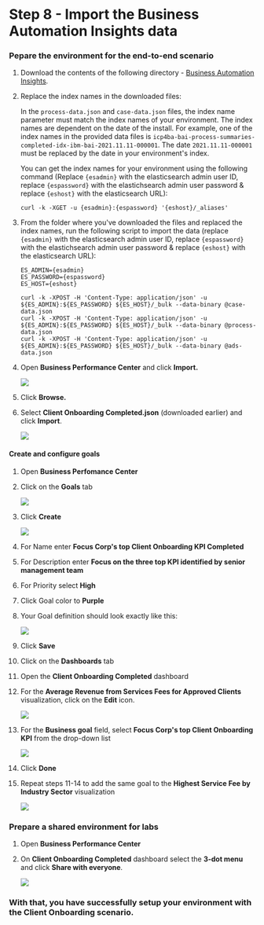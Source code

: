 # Step 8 - Import the Business Automation Insights data

### Pepare the environment for the end-to-end scenario

1. Download the contents of the following directory - [Business Automation Insights](Solution%20Exports/Business%20Automation%20Insights).

2. Replace the index names in the downloaded files:

   In the `process-data.json` and `case-data.json` files, the index name parameter must match the index names of your environment. The index names are dependent on the date of the install. For example, one of the index names in the provided data files is `icp4ba-bai-process-summaries-completed-idx-ibm-bai-2021.11.11-000001`. The date `2021.11.11-000001` must be replaced by the date in your environment's index.

   You can get the index names for your environment using the following command (Replace `{esadmin}` with the elasticsearch admin user ID, replace `{espassword}` with the elastichsearch admin user password & replace `{eshost}` with the elasticsearch URL):
   ```
   curl -k -XGET -u {esadmin}:{espassword} '{eshost}/_aliases'
   ```

3. From the folder where you've downloaded the files and replaced the index names, run the following script to import the data (replace `{esadmin}` with the elasticsearch admin user ID, replace `{espassword}` with the elastichsearch admin user password & replace `{eshost}` with the elasticsearch URL):

   ```
   ES_ADMIN={esadmin}
   ES_PASSWORD={espassword}
   ES_HOST={eshost}
   
   curl -k -XPOST -H 'Content-Type: application/json' -u ${ES_ADMIN}:${ES_PASSWORD} ${ES_HOST}/_bulk --data-binary @case-data.json
   curl -k -XPOST -H 'Content-Type: application/json' -u ${ES_ADMIN}:${ES_PASSWORD} ${ES_HOST}/_bulk --data-binary @process-data.json
   curl -k -XPOST -H 'Content-Type: application/json' -u ${ES_ADMIN}:${ES_PASSWORD} ${ES_HOST}/_bulk --data-binary @ads-data.json
   ```

4. Open **Business Performance Center** and click **Import.**

   ![](images/sko-BAI-1.png)

5. Click **Browse.**

6. Select **Client Onboarding Completed.json** (downloaded earlier) and click **Import**.

   ![](images/sko-BAI-2.png)

#### Create and configure goals

1. Open **Business Perfomance Center**

2. Click on the **Goals** tab

   ![](images/sko-BAI-goals.png)

3. Click **Create**

   ![](images/sko-BAI-create-goal.png)

4. For Name enter **Focus Corp's top Client Onboarding KPI Completed**

5. For Description enter **Focus on the three top KPI identified by senior management team**

6. For Priority select **High**

7. Click Goal color to **Purple**

8. Your Goal definition should look exactly like this:

   ![](images/sko-BAI-goal-definition.png)

9. Click **Save**

10. Click on the **Dashboards** tab

11. Open the **Client Onboarding Completed** dashboard

12. For the **Average Revenue from Services Fees for Approved Clients** visualization, click on the **Edit** icon.

    ![](images/sko-BAI-add-goal-to-viz.png)

13. For the **Business goal** field, select **Focus Corp's top Client Onboarding KPI** from the drop-down list

    ![](images/sko-BAI-select-goal.png)

14. Click **Done**

15. Repeat steps 11-14 to add the same goal to the **Highest Service Fee by Industry Sector** visualization

    ![](images/sko-BAI-goal-completed.png)

### Prepare a shared environment for labs

1. Open **Business Performance Center**

2. On **Client Onboarding Completed** dashboard select the **3-dot menu** and click **Share with everyone**.

   ![](images/sko-BAI-3.png)



### With that, you have successfully setup your environment with the Client Onboarding scenario.
